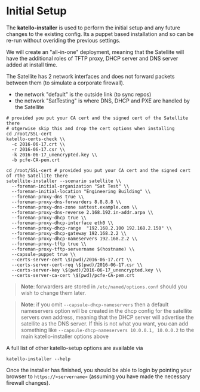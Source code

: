 # Initial Setup

The **katello-installer** is used to perform the initial setup and any future changes to the existing config. Its a puppet based installation and so can be re-run without overiding the previous settings.

We will create an "all-in-one" deployment, meaning that the Satellite will have the additional roles of TFTP proxy, DHCP server and DNS server added at install time.

The Satellite has 2 network interfaces and does not forward packets between them (to simulate a corporate firewall).
* the network "default" is the outside link (to sync repos)
* the network "SatTesting" is where DNS, DHCP and PXE are handled by the Satellite

```
# provided you put your CA cert and the signed cert of the Satellite there
# otgerwise skip this and drop the cert options when installing
cd /root/SSL-cert
katello-certs-check \\
  -c 2016-06-17.crt \\
  -r 2016-06-17.csr \\
  -k 2016-06-17_unencrypted.key \\
  -b pcfe-CA-pem.crt

cd /root/SSL-cert # provided you put your CA cert and the signed cert of rthe Satellite there
satellite-installer --scenario satellite \\
  --foreman-initial-organization "Sat Test" \\
  --foreman-initial-location "Engineering Building" \\
  --foreman-proxy-dns true \\
  --foreman-proxy-dns-forwarders 8.8.8.8 \\
  --foreman-proxy-dns-zone sattest.example.com \\
  --foreman-proxy-dns-reverse 2.168.192.in-addr.arpa \\
  --foreman-proxy-dhcp true \\
  --foreman-proxy-dhcp-interface eth0 \\
  --foreman-proxy-dhcp-range  "192.168.2.100 192.168.2.150" \\
  --foreman-proxy-dhcp-gateway 192.168.2.2 \\
  --foreman-proxy-dhcp-nameservers 192.168.2.2 \\
  --foreman-proxy-tftp true \\
  --foreman-proxy-tftp-servername $(hostname) \\
  --capsule-puppet true \\
  --certs-server-cert \$(pwd)/2016-06-17.crt \\
  --certs-server-cert-req \$(pwd)/2016-06-17.csr \\
  --certs-server-key \$(pwd)/2016-06-17_unencrypted.key \\
  --certs-server-ca-cert \$(pwd)/pcfe-CA-pem.crt
```

>**Note**: forwarders are stored in ```/etc/named/options.conf``` should you wish to change them later.

>**Note**: if you omit  ```--capsule-dhcp-nameservers``` then a default nameservers option will be created in the dhcp config for the satellite servers own address, meaning that the DHCP server will advertise the satellite as the DNS server. If this is not what you want, you can add something like   ```--capsule-dhcp-nameservers 10.0.0.1, 10.0.0.2``` to the main katello-installer options above

A full list of other katello-setup options are available via
```
katello-installer --help
```

Once the installer has finished, you should be able to login by pointing your browser to ```https://<servername>``` (assuming you have made the necessary firewall changes).

